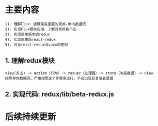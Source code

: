 # 主要内容
    1). 理解Flux一族框架最重要的观点-单向数据流
    2). 实现Flux框架应用，了解其优势和不足
    3). 实现简单版本的redux
    4). 实现简单版react-redux
    5). 对比react-redux与vuex的差别

## 1. 理解redux模块
    view(点击) -> action（行为）-> reduer（处理器）-> store（改变数据）-> view
    按照单向数据流。严格按照这个步骤来进行。不会出现反复或者遗漏

## 2. 实现代码: redux/lib/beta-redux.js
# 后续持续更新


